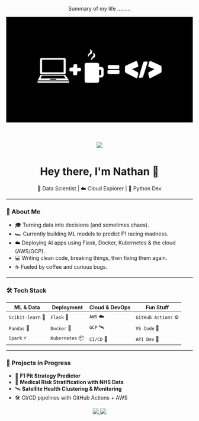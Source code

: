 <div align="center"> 
  <p>Summary of my life .........</p>
  <img src="https://github.com/NateChris14/NateChris14/blob/main/coffee-laptop-6016x3384-13640.png"/>
</div>

<h1 align="center">
    <img src="https://readme-typing-svg.herokuapp.com/?font=Inter&size=48&center=true&vCenter=true&width=500&height=70&color=4493F8&duration=4000&lines=Hi+There!+👋;+I'm+Nathan+Menon!;" />
</h1>

<!-- README.md for GitHub Profile -->

<h1 align="center">Hey there, I'm Nathan 👋</h1>
<p align="center">
  🤖 Data Scientist | ☁️ Cloud Explorer | 🐍 Python Dev
</p>

---

### 🧠 About Me

- 🎓 Turning data into decisions (and sometimes chaos).
- 🏎️ Currently building ML models to predict F1 racing madness.
- ☁️ Deploying AI apps using Flask, Docker, Kubernetes & the cloud (AWS/GCP).
- 💻 Writing clean code, breaking things, then fixing them again.
- ☕ Fueled by coffee and curious bugs.

---

### 🛠️ Tech Stack

| ML & Data       | Deployment       | Cloud & DevOps      | Fun Stuff        |
|----------------|------------------|---------------------|------------------|
| `Scikit-learn` 🧠 | `Flask` 🍜          | `AWS` ☁️              | `GitHub Actions` ⚙️ |
| `Pandas` 🐼      | `Docker` 🐳         | `GCP` 🛰️               | `VS Code` 💙       |
| `Spark` ⚡        | `Kubernetes` 📦    | `CI/CD` 🚀            | `API Dev` 🔌        |

---

### 🚀 Projects in Progress

- 🏁 **F1 Pit Strategy Predictor**  
- 🧪 **Medical Risk Stratification with NHS Data**  
- 🛰️ **Satellite Health Clustering & Monitoring**  
- 🛠️ CI/CD pipelines with GitHub Actions + AWS


<div align="center">
  <a href="menonnathanchristopher@gmail.com">
    <img src="https://img.shields.io/badge/Gmail-333333?style=for-the-badge&logo=gmail&logoColor=red" />
  </a>
  <a href="https://www.linkedin.com/in/nathanmenon14/" target="_blank">
    <img src="https://img.shields.io/badge/LinkedIn-0077B5?style=for-the-badge&logo=linkedin&logoColor=white" target="_blank" />
  </a>
</div>


